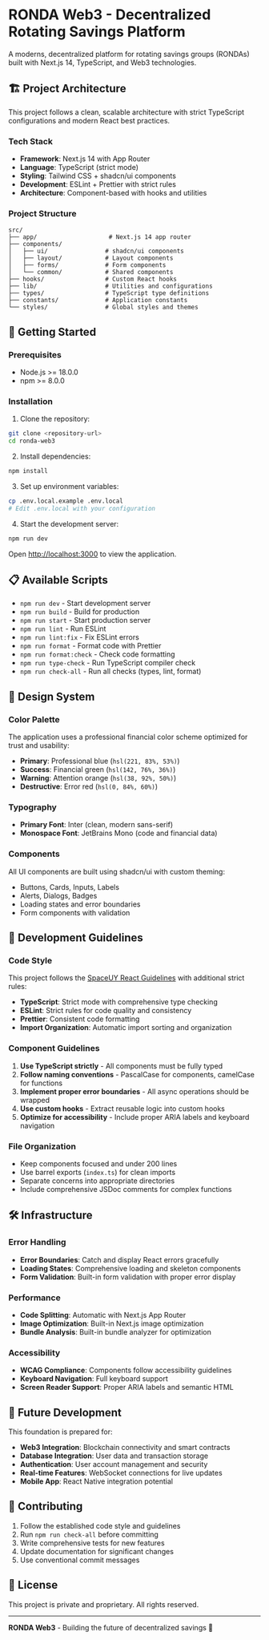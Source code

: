 # RONDA Web3 - Decentralized Rotating Savings Platform

A moderns, decentralized platform for rotating savings groups (RONDAs) built with Next.js 14, TypeScript, and Web3 technologies.

## 🏗️ Project Architecture

This project follows a clean, scalable architecture with strict TypeScript configurations and modern React best practices.

### Tech Stack

- **Framework**: Next.js 14 with App Router
- **Language**: TypeScript (strict mode)
- **Styling**: Tailwind CSS + shadcn/ui components
- **Development**: ESLint + Prettier with strict rules
- **Architecture**: Component-based with hooks and utilities

### Project Structure

```
src/
├── app/                    # Next.js 14 app router
├── components/
│   ├── ui/                # shadcn/ui components
│   ├── layout/            # Layout components
│   ├── forms/             # Form components
│   └── common/            # Shared components
├── hooks/                 # Custom React hooks
├── lib/                   # Utilities and configurations
├── types/                 # TypeScript type definitions
├── constants/             # Application constants
└── styles/                # Global styles and themes
```

## 🚀 Getting Started

### Prerequisites

- Node.js >= 18.0.0
- npm >= 8.0.0

### Installation

1. Clone the repository:

```bash
git clone <repository-url>
cd ronda-web3
```

2. Install dependencies:

```bash
npm install
```

3. Set up environment variables:

```bash
cp .env.local.example .env.local
# Edit .env.local with your configuration
```

4. Start the development server:

```bash
npm run dev
```

Open [http://localhost:3000](http://localhost:3000) to view the application.

## 📋 Available Scripts

- `npm run dev` - Start development server
- `npm run build` - Build for production
- `npm run start` - Start production server
- `npm run lint` - Run ESLint
- `npm run lint:fix` - Fix ESLint errors
- `npm run format` - Format code with Prettier
- `npm run format:check` - Check code formatting
- `npm run type-check` - Run TypeScript compiler check
- `npm run check-all` - Run all checks (types, lint, format)

## 🎨 Design System

### Color Palette

The application uses a professional financial color scheme optimized for trust and usability:

- **Primary**: Professional blue (`hsl(221, 83%, 53%)`)
- **Success**: Financial green (`hsl(142, 76%, 36%)`)
- **Warning**: Attention orange (`hsl(38, 92%, 50%)`)
- **Destructive**: Error red (`hsl(0, 84%, 60%)`)

### Typography

- **Primary Font**: Inter (clean, modern sans-serif)
- **Monospace Font**: JetBrains Mono (code and financial data)

### Components

All UI components are built using shadcn/ui with custom theming:

- Buttons, Cards, Inputs, Labels
- Alerts, Dialogs, Badges
- Loading states and error boundaries
- Form components with validation

## 🔧 Development Guidelines

### Code Style

This project follows the [SpaceUY React Guidelines](https://spaceuy.github.io/react-guidelines/) with additional strict rules:

- **TypeScript**: Strict mode with comprehensive type checking
- **ESLint**: Strict rules for code quality and consistency
- **Prettier**: Consistent code formatting
- **Import Organization**: Automatic import sorting and organization

### Component Guidelines

1. **Use TypeScript strictly** - All components must be fully typed
2. **Follow naming conventions** - PascalCase for components, camelCase for functions
3. **Implement proper error boundaries** - All async operations should be wrapped
4. **Use custom hooks** - Extract reusable logic into custom hooks
5. **Optimize for accessibility** - Include proper ARIA labels and keyboard navigation

### File Organization

- Keep components focused and under 200 lines
- Use barrel exports (`index.ts`) for clean imports
- Separate concerns into appropriate directories
- Include comprehensive JSDoc comments for complex functions

## 🛠️ Infrastructure

### Error Handling

- **Error Boundaries**: Catch and display React errors gracefully
- **Loading States**: Comprehensive loading and skeleton components
- **Form Validation**: Built-in form validation with proper error display

### Performance

- **Code Splitting**: Automatic with Next.js App Router
- **Image Optimization**: Built-in Next.js image optimization
- **Bundle Analysis**: Built-in bundle analyzer for optimization

### Accessibility

- **WCAG Compliance**: Components follow accessibility guidelines
- **Keyboard Navigation**: Full keyboard support
- **Screen Reader Support**: Proper ARIA labels and semantic HTML

## 🔮 Future Development

This foundation is prepared for:

- **Web3 Integration**: Blockchain connectivity and smart contracts
- **Database Integration**: User data and transaction storage
- **Authentication**: User account management and security
- **Real-time Features**: WebSocket connections for live updates
- **Mobile App**: React Native integration potential

## 📝 Contributing

1. Follow the established code style and guidelines
2. Run `npm run check-all` before committing
3. Write comprehensive tests for new features
4. Update documentation for significant changes
5. Use conventional commit messages

## 📄 License

This project is private and proprietary. All rights reserved.

---

**RONDA Web3** - Building the future of decentralized savings 🚀

